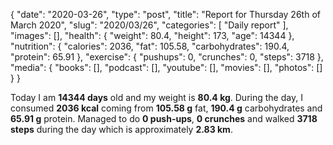 {
    "date": "2020-03-26",
    "type": "post",
    "title": "Report for Thursday 26th of March 2020",
    "slug": "2020\/03\/26",
    "categories": [
        "Daily report"
    ],
    "images": [],
    "health": {
        "weight": 80.4,
        "height": 173,
        "age": 14344
    },
    "nutrition": {
        "calories": 2036,
        "fat": 105.58,
        "carbohydrates": 190.4,
        "protein": 65.91
    },
    "exercise": {
        "pushups": 0,
        "crunches": 0,
        "steps": 3718
    },
    "media": {
        "books": [],
        "podcast": [],
        "youtube": [],
        "movies": [],
        "photos": []
    }
}

Today I am <strong>14344 days</strong> old and my weight is <strong>80.4 kg</strong>. During the day, I consumed <strong>2036 kcal</strong> coming from <strong>105.58 g</strong> fat, <strong>190.4 g</strong> carbohydrates and <strong>65.91 g</strong> protein. Managed to do <strong>0 push-ups</strong>, <strong>0 crunches</strong> and walked <strong>3718 steps</strong> during the day which is approximately <strong>2.83 km</strong>.